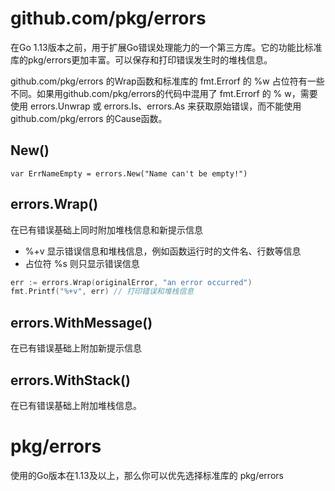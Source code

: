 # github.com/pkg/errors

在Go 1.13版本之前，用于扩展Go错误处理能力的一个第三方库。它的功能比标准库的pkg/errors更加丰富。可以保存和打印错误发生时的堆栈信息。

github.com/pkg/errors 的Wrap函数和标准库的 fmt.Errorf 的 %w 占位符有一些不同。如果用github.com/pkg/errors的代码中混用了 fmt.Errorf 的 % w，需要使用 errors.Unwrap 或 errors.Is、errors.As 来获取原始错误，而不能使用 github.com/pkg/errors 的Cause函数。

## New()

```
var ErrNameEmpty = errors.New("Name can't be empty!")
```

## errors.Wrap()

在已有错误基础上同时附加堆栈信息和新提示信息

* %+v 显示错误信息和堆栈信息，例如函数运行时的文件名、行数等信息
* 占位符 %s 则只显示错误信息

```go
err := errors.Wrap(originalError, "an error occurred")
fmt.Printf("%+v", err) // 打印错误和堆栈信息
```

## errors.WithMessage()

在已有错误基础上附加新提示信息

## errors.WithStack() 

在已有错误基础上附加堆栈信息。

# pkg/errors
使用的Go版本在1.13及以上，那么你可以优先选择标准库的 pkg/errors


